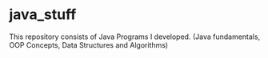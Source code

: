 # java_stuff
This repository consists of Java Programs I developed. (Java fundamentals, OOP Concepts, Data Structures and Algorithms)
